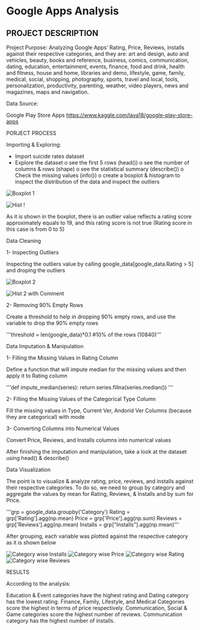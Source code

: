 # Google Apps Analysis


## PROJECT DESCRIPTION 

Project Purpose:
Analyzing Google Apps’ Rating, Price, Reviews, installs against their respective categories, and they are: art and design, auto and vehicles, beauty, books and reference, business, comics, communication, dating, education, entertainment, events, finance, food and drink, health and fitness, house and home, libraries and demo, lifestyle, game, family, medical, social, shopping, photography, sports, travel and local, tools, personalization, productivity, parenting, weather, video players,  news and magazines, maps and navigation.


Data Source:

Google Play Store Apps
https://www.kaggle.com/lava18/google-play-store-apps 





PORJECT PROCESS

Importing & Exploring:

-	Import suicide rates dataset
-	Explore the dataset
   o	see the first 5 rows (head())
   o	see the number of columns & rows (shape)
   o	see the statistical summary (describe())
   o	Check the missing values (info())
   o	create a boxplot & histogram to inspect the distribution of the data and inspect the outliers 
   
   ![Boxplot 1](https://user-images.githubusercontent.com/71211875/127317739-5845dd5a-4630-45b5-ad2c-dd1753ed993c.GIF)
   
   ![Hist !](https://user-images.githubusercontent.com/71211875/127317770-6677474b-9a7c-4525-b041-420aa0a930b3.GIF)

As it is shown in the boxplot, there is an outlier value reflects a rating score approximately equals to 19, and this rating score is not true (Rating score in this case is from 0 to 5)


Data Cleaning 

1-	Inspecting Outliers 

Inspecting the outliers value by calling google_data[google_data.Rating > 5]  and droping the outliers

![Boxplot 2](https://user-images.githubusercontent.com/71211875/127317874-aa509c2d-c68b-4b46-a92f-007d796b94b0.GIF)

![Hist 2 with Comment](https://user-images.githubusercontent.com/71211875/127317889-e4c64082-f989-4e6e-a7da-60e4cf11e099.GIF)


2-	Removing 90% Empty Rows 

Create a threshold to help in dropping 90% empty rows, and use the variable to drop the 90% empty rows 

'''threshold = len(google_data)*0.1 #10% of the rows (10840)'''


Data Imputation & Manipulation 

1-	Filling the Missing Values in Rating Column 

Define a function that will impute median for the missing values and then apply it to Rating column 

'''def impute_median(series):
    return series.fillna(series.median()) '''
    
    
2-	Filling the Missing Values of the Categorical Type Column

Fill the missing values in Type, Current Ver, Andorid Ver Columns (because they are categorical) with mode


3-	Converting Columns into Numerical Values

Convert Price, Reviews, and Installs columns into numerical values 

After finishing the imputation and manipulation, take a look at the dataset using head() & describe()





Data Visualization 

The point is to visualize & analyze rating, price, reviews, and installs against their respective categories. To do so, we need to group by category and aggregate the values by mean for Rating, Reviews, & Installs and by sum for Price.


'''grp = google_data.groupby('Category')
Rating = grp['Rating'].agg(np.mean)
Price = grp['Price'].agg(np.sum)
Reviews = grp['Reviews'].agg(np.mean)
Installs = grp["Installs"].agg(np.mean)'''

After grouping, each variable was plotted against the respective category as it is shown below

![Category wise Installs](https://user-images.githubusercontent.com/71211875/127318132-9cd616c2-f3ea-4f53-9cd1-f80128d3e083.GIF)
![Category wise Price](https://user-images.githubusercontent.com/71211875/127318135-593c5255-0a9b-4b91-8ef7-cca7a6e5b217.GIF)
![Category wise Rating](https://user-images.githubusercontent.com/71211875/127318137-28f0aee6-14bd-4a44-9bad-6aec4ca81a65.GIF)
![Category wise Reviews](https://user-images.githubusercontent.com/71211875/127318138-77869ba9-2e45-4d24-9c2a-95c275af0e53.GIF)

RESULTS

According to the analysis: 

Education & Event categories have the highest rating and Dating category has the lowest rating.
Finance, Family, Lifestyle, and Medical Categories score the highest in terms of price respectively.
Communication, Social & Game categories score the highest number of reviews.
Communication category has the highest number of installs.



